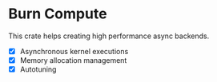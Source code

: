 # Burn Compute

This crate helps creating high performance async backends.

- [x] Asynchronous kernel executions
- [x] Memory allocation management
- [x] Autotuning
